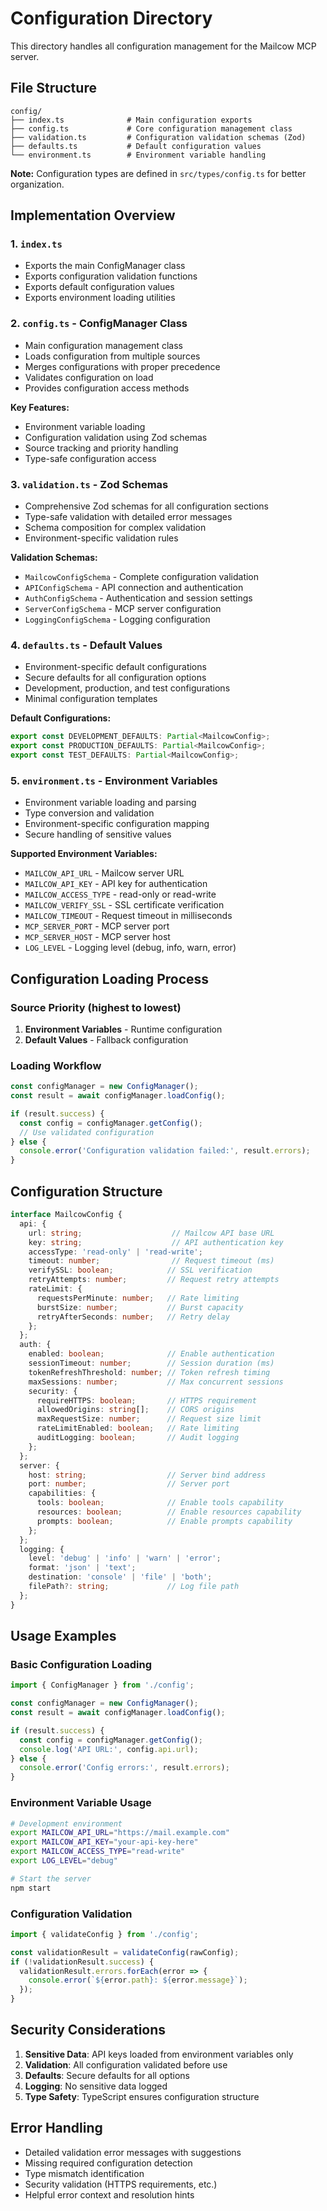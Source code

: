 # Configuration Directory

This directory handles all configuration management for the Mailcow MCP server.

## File Structure

```
config/
├── index.ts              # Main configuration exports
├── config.ts             # Core configuration management class
├── validation.ts         # Configuration validation schemas (Zod)
├── defaults.ts           # Default configuration values
└── environment.ts        # Environment variable handling
```

**Note:** Configuration types are defined in `src/types/config.ts` for better organization.

## Implementation Overview

### 1. `index.ts`
- Exports the main ConfigManager class
- Exports configuration validation functions
- Exports default configuration values
- Exports environment loading utilities

### 2. `config.ts` - ConfigManager Class
- Main configuration management class
- Loads configuration from multiple sources
- Merges configurations with proper precedence
- Validates configuration on load
- Provides configuration access methods

**Key Features:**
- Environment variable loading
- Configuration validation using Zod schemas
- Source tracking and priority handling
- Type-safe configuration access

### 3. `validation.ts` - Zod Schemas
- Comprehensive Zod schemas for all configuration sections
- Type-safe validation with detailed error messages
- Schema composition for complex validation
- Environment-specific validation rules

**Validation Schemas:**
- `MailcowConfigSchema` - Complete configuration validation
- `APIConfigSchema` - API connection and authentication
- `AuthConfigSchema` - Authentication and session settings  
- `ServerConfigSchema` - MCP server configuration
- `LoggingConfigSchema` - Logging configuration

### 4. `defaults.ts` - Default Values
- Environment-specific default configurations
- Secure defaults for all configuration options
- Development, production, and test configurations
- Minimal configuration templates

**Default Configurations:**
```typescript
export const DEVELOPMENT_DEFAULTS: Partial<MailcowConfig>;
export const PRODUCTION_DEFAULTS: Partial<MailcowConfig>;
export const TEST_DEFAULTS: Partial<MailcowConfig>;
```

### 5. `environment.ts` - Environment Variables
- Environment variable loading and parsing
- Type conversion and validation
- Environment-specific configuration mapping
- Secure handling of sensitive values

**Supported Environment Variables:**
- `MAILCOW_API_URL` - Mailcow server URL
- `MAILCOW_API_KEY` - API key for authentication  
- `MAILCOW_ACCESS_TYPE` - read-only or read-write
- `MAILCOW_VERIFY_SSL` - SSL certificate verification
- `MAILCOW_TIMEOUT` - Request timeout in milliseconds
- `MCP_SERVER_PORT` - MCP server port
- `MCP_SERVER_HOST` - MCP server host
- `LOG_LEVEL` - Logging level (debug, info, warn, error)

## Configuration Loading Process

### Source Priority (highest to lowest)
1. **Environment Variables** - Runtime configuration
2. **Default Values** - Fallback configuration

### Loading Workflow
```typescript
const configManager = new ConfigManager();
const result = await configManager.loadConfig();

if (result.success) {
  const config = configManager.getConfig();
  // Use validated configuration
} else {
  console.error('Configuration validation failed:', result.errors);
}
```

## Configuration Structure

```typescript
interface MailcowConfig {
  api: {
    url: string;                    // Mailcow API base URL
    key: string;                    // API authentication key
    accessType: 'read-only' | 'read-write';
    timeout: number;                // Request timeout (ms)
    verifySSL: boolean;            // SSL verification
    retryAttempts: number;         // Request retry attempts
    rateLimit: {
      requestsPerMinute: number;   // Rate limiting
      burstSize: number;           // Burst capacity
      retryAfterSeconds: number;   // Retry delay
    };
  };
  auth: {
    enabled: boolean;              // Enable authentication
    sessionTimeout: number;        // Session duration (ms)
    tokenRefreshThreshold: number; // Token refresh timing
    maxSessions: number;           // Max concurrent sessions
    security: {
      requireHTTPS: boolean;       // HTTPS requirement
      allowedOrigins: string[];    // CORS origins
      maxRequestSize: number;      // Request size limit
      rateLimitEnabled: boolean;   // Rate limiting
      auditLogging: boolean;       // Audit logging
    };
  };
  server: {
    host: string;                  // Server bind address
    port: number;                  // Server port
    capabilities: {
      tools: boolean;              // Enable tools capability
      resources: boolean;          // Enable resources capability
      prompts: boolean;            // Enable prompts capability
    };
  };
  logging: {
    level: 'debug' | 'info' | 'warn' | 'error';
    format: 'json' | 'text';
    destination: 'console' | 'file' | 'both';
    filePath?: string;             // Log file path
  };
}
```

## Usage Examples

### Basic Configuration Loading
```typescript
import { ConfigManager } from './config';

const configManager = new ConfigManager();
const result = await configManager.loadConfig();

if (result.success) {
  const config = configManager.getConfig();
  console.log('API URL:', config.api.url);
} else {
  console.error('Config errors:', result.errors);
}
```

### Environment Variable Usage
```bash
# Development environment
export MAILCOW_API_URL="https://mail.example.com"
export MAILCOW_API_KEY="your-api-key-here" 
export MAILCOW_ACCESS_TYPE="read-write"
export LOG_LEVEL="debug"

# Start the server
npm start
```

### Configuration Validation
```typescript
import { validateConfig } from './config';

const validationResult = validateConfig(rawConfig);
if (!validationResult.success) {
  validationResult.errors.forEach(error => {
    console.error(`${error.path}: ${error.message}`);
  });
}
```

## Security Considerations

1. **Sensitive Data**: API keys loaded from environment variables only
2. **Validation**: All configuration validated before use
3. **Defaults**: Secure defaults for all options
4. **Logging**: No sensitive data logged
5. **Type Safety**: TypeScript ensures configuration structure

## Error Handling

- Detailed validation error messages with suggestions
- Missing required configuration detection
- Type mismatch identification
- Security validation (HTTPS requirements, etc.)
- Helpful error context and resolution hints 